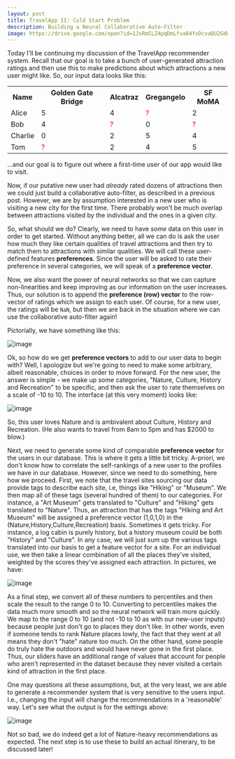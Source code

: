 ```yaml
---
layout: post
title: TravelApp II: Cold Start Problem
description: Building a Neural Collaborative Auto-Filter
image: https://drive.google.com/open?id=1JsRmCLZ4pqDmLfva84YvDcvaQU2GdWvj
---
```


Today I'll be continuing my discussion of the TravelApp recommender system. Recall that our goal is to take a bunch of user-generated attraction ratings and then use this to make predictions about which attractions a new user might like.  So, our input data looks like this:


<table>
    <tr>
      <th>Name</th>
      <th>Golden Gate Bridge</th>
      <th>Alcatraz</th>
      <th> Gregangelo </th>
      <th> SF MoMA </th>
    </tr>
    <tr>
      <td>Alice</td>
      <td>5</td>
      <td>4</td>
      <td> <font color="red">?</font> </td>
      <td> 2 </td>
    </tr>
    <tr>
      <td>Bob</td>
      <td>4</td>
      <td><font color="red">?</font></td>
      <td> 0 </td>
      <td> <font color="red">?</font> </td>
    </tr>
    <tr>
      <td>Charlie</td>
      <td>0</td>
      <td>2</td>
      <td> 5</td>
      <td> 4</td>
    </tr>
    <tr>
      <td> Tom </td>
      <td> <font color="red">?</font> </td>
      <td> 2 </td>
      <td> 4 </td>
      <td> 5 </td>
    </tr>
</table>

...and our goal is to figure out where a first-time user of our app would like to visit.  

Now, if our putative new user had *already* rated dozens of attractions then we could just build a collaborative auto-filter, as described in a previous post.  However, we are by assumption interested in a new user who is visiting a new city for the first time.  There probably won't be much overlap between attractions visited by the individual and the ones in a given city.  

So, what should we do?  Clearly, we need to have *some* data on this user in order to get started.  Without anything better, all we can do is ask the user how much they like certain qualities of travel attractions and then try to match them to attractions with similar qualities.  We will call these user-defined features **preferences**.  Since the user will be asked to rate their preference in several categories, we will speak of a **preference vector**.

Now, we also want the power of neural networks so that we can capture non-linearities and keep improving as our information on the user increases.  Thus, our solution is to append the **preference (row) vector** to the row-vector of ratings which we assign to each user.  Of course, for a new user, the ratings will be `NaN`, but then we are back in the situation where we can use the collaborative auto-filter again!  

Pictorially, we have something like this:

<img src="https://drive.google.com/uc?id=1Pmve5AFc_deA79EF-sDPSzIA6fQXH07M" alt="image"/>

Ok, so how do we get **preference vectors** to add to our user data to begin with?  Well, I apologize but we're going to need to make some arbitrary, albeit reasonable, choices in order to move forward.  For the new user, the answer is simple - we make up some categories, "Nature, Culture, History and Recreation" to be specific, and then ask the user to rate themselves on a scale of -10 to 10.  The interface (at this very moment) looks like:

<img src="https://drive.google.com/uc?id=1Ys-UevLFgJukTGfmyn9i1gQjvvKFZ0nl" alt="image"/>

So, this user loves Nature and is ambivalent about Culture, History and Recreation.  (He also wants to travel from 8am to 5pm and has $2000 to blow.)

Next, we need to generate some kind of comparable **preference vector** for the users in our database.  This is where it gets a little bit tricky.  A-priori, we don't know how to correlate the self-rankings of a new user to the profiles we have in our database.  However, since we need to do something, here how we proceed.  First, we note that the travel sites sourcing our data provide tags to describe each site, i.e, things like "Hiking" or "Museum".  We then map all of these tags (several hundred of them) to our categories.  For instance, a "Art Museum" gets translated to "Culture" and "Hiking" gets translated to "Nature".  Thus, an attraction that has the tags "Hiking and Art Museum" will be assigned a preference vector (1,0,1,0) in the (Nature,History,Culture,Recreation) basis. Sometimes it gets tricky.  For instance, a log cabin is purely history, but a history museum could be both "History" and "Culture".  In any case, we will just sum up the various tags translated into our basis to get a feature vector for a site.  For an individual use, we then take a linear combination of all the places they've visited, weighted by the scores they've assigned each attraction.  In pictures, we have:

<img src="https://drive.google.com/uc?id=1-t-w-wAOJ5Qh-QHdNdxzOqSc4L2sMo91" alt="image"/>

As a final step, we convert all of these numbers to percentiles and then scale the result to the range 0 to 10.  Converting to percentiles makes the data much more smooth and so the neural network will train more quickly.  We map to the range 0 to 10 (and not -10 to 10 as with our new-user inputs) because people just don't go to places they don't like.  In other words, even if someone tends to rank Nature places lowly, the fact that they went at all means they don't "hate" nature too much.  On the other hand, some people do truly hate the outdoors and would have never gone in the first place.  Thus, our sliders have an additional range of values that account for people who aren't represented in the dataset because they never visited a certain kind of attraction in the first place.    

One may questions all these assumptions, but, at the very least, we are able to generate a recommender system that is very sensitive to the users input.  I.e., changing the input will change the recommendations in a 'reasonable' way.  Let's see what the output is for the settings above:

<img src="https://drive.google.com/uc?id=17f8rjfg93G0B62Efe6iqTiSH3w9O1QGZ" alt="image"/>

Not so bad, we do indeed get a lot of Nature-heavy recommendations as expected.  The next step is to use these to build an actual itinerary, to be discussed later!
